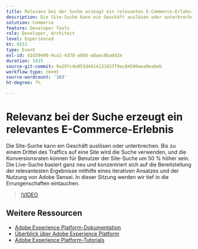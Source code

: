 ```yaml
---
title: Relevanz bei der Suche erzeugt ein relevantes E-Commerce-Erlebnis
description: Die Site-Suche kann ein Geschäft auslösen oder unterbrechen. Bis zu einem Drittel des Traffics auf eine Site wird die Suche verwenden, und die Konversionsraten können für Benutzer der Site-Suche um 50 % höher sein. Die Live-Suche basiert ganz neu und konzentriert sich auf die Bereitstellung der relevantesten Ergebnisse mithilfe eines iterativen Ansatzes und der Nutzung von Adobe Sensei. In dieser Sitzung werden wir tief in die Errungenschaften eintauchen.
solution: Commerce
feature: Developer Tools
role: Developer, Architect
level: Experienced
kt: 9151
type: Event
exl-id: d1d39490-9ca1-4378-a856-a8aac0badd2e
duration: 1415
source-git-commit: 9a297cda953d4414131657f9ac84580aea0eabeb
workflow-type: tm+mt
source-wordcount: '163'
ht-degree: 7%

---
```


# Relevanz bei der Suche erzeugt ein relevantes E-Commerce-Erlebnis

Die Site-Suche kann ein Geschäft auslösen oder unterbrechen. Bis zu einem Drittel des Traffics auf eine Site wird die Suche verwenden, und die Konversionsraten können für Benutzer der Site-Suche um 50 % höher sein. Die Live-Suche basiert ganz neu und konzentriert sich auf die Bereitstellung der relevantesten Ergebnisse mithilfe eines iterativen Ansatzes und der Nutzung von Adobe Sensei. In dieser Sitzung werden wir tief in die Errungenschaften eintauchen.

>[!VIDEO](https://video.tv.adobe.com/v/337579/?quality=12&learn=on&hidetitle=true)

## Weitere Ressourcen

- [Adobe Experience Platform-Dokumentation](https://experienceleague.adobe.com/docs/experience-platform.html?lang=de)
- [Überblick über Adobe Experience Platform](https://experienceleague.adobe.com/docs/experience-platform/landing/home.html?lang=de)
- [Adobe Experience Platform-Tutorials](https://experienceleague.adobe.com/docs/platform-learn/tutorials/overview.html?lang=de)
